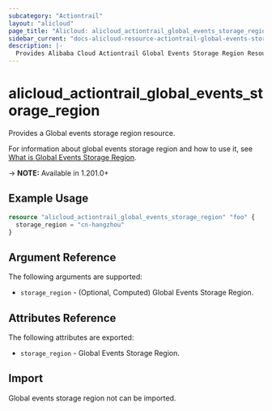 ```yaml
---
subcategory: "Actiontrail"
layout: "alicloud"
page_title: "Alicloud: alicloud_actiontrail_global_events_storage_region"
sidebar_current: "docs-alicloud-resource-actiontrail-global-events-storage-region"
description: |-
  Provides Alibaba Cloud Actiontrail Global Events Storage Region Resource
---
```


# alicloud\_actiontrail\_global\_events\_storage\_region

Provides a Global events storage region resource.

For information about global events storage region and how to use it, see [What is Global Events Storage Region](https://help.aliyun.com/document_detail/608293.html).

-> **NOTE:** Available in 1.201.0+

## Example Usage

```terraform
resource "alicloud_actiontrail_global_events_storage_region" "foo" {
  storage_region = "cn-hangzhou"
}
```

## Argument Reference

The following arguments are supported:

* `storage_region` - (Optional, Computed) Global Events Storage Region.

## Attributes Reference

The following attributes are exported:

* `storage_region` - Global Events Storage Region.

## Import

Global events storage region not can be imported.
```
